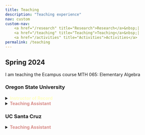 ```yaml
---
title: Teaching
description: "Teaching experience"
nav: custom
custom-nav: 
    <a href="/research" title="Research">Research</a>&nbsp;|
    <a href="/teaching" title="Teaching">Teaching</a>&nbsp;|
    <a href="/activities" title="Activities">Activities</a>
permalink: /teaching
---
```


<div class="callout">
    <h2> Spring 2024 </h2>
<p>I am teaching the Ecampus course MTH 065: Elementary Algebra </p>
</div>

### Oregon State University

<details>
    <summary><b style="color:#ffffbf">Instructor of Record</b></summary>

<ul style="line-height:150%">

<li> MTH 065 <b>Elementary Algebra</b>, <small>Spring 2024</small></li>

<li> MTH 112Z <b>Precalculus II: Trigonometry</b>, <small>Summer 2023</small><li>
  <!--  lecture notes link <br>
<a href="https://drive.google.com/file/d/1v49XUyFHrqUPDDNuuDMX1shjGaUa5ZBo/view?usp=drive_link" class="internal-link quarter-line-space">Lecture notes&nbsp;→</a>
</li>-->

</ul>
</details>

<!-- --------------------------------------------------- -->

<details>
    <summary><b style="color:#d78a86">Teaching Assistant</b></summary>

<ul style="line-height:180%">

<li> MTH 343 <b>Modern Algebra</b>, <small>Winter 2024</small></li>

<li> MTH 103 <b>Algebriac Reasoning</b>, <small>Winter 2024</small></li>

<li> MTH 254 <b>Vector Calculus I</b>, <small>Fall 2023</small></li>

<li> MATH 341 <b>Linear Algebra I</b>, <small>Spring 2023</small></li>

<li> MTH 252 <b>Integral Calculus</b>, <small>Winter 2022</small></li>

<li> MTH 254 <b>Vector Calculus I</b>, <small>Fall 2022</small></li>

</ul>
</details>

<!-- --------------------------------------------------- -->

### UC Santa Cruz
<!-- bfe3ff -->
<details>
    <summary><b style="color:#d78a86">Teaching Assistant</b></summary>

<ul style="line-height:180%">

<li> MATH 21 <b>Linear Algebra</b>, <small>Spring 2022</small></li>
<li> MATH 21 <b>Linear Algebra</b>, <small>Winter 2022</small></li>
<li> MATH 11B</b>Mathematical Methods for Economists II</b>, <small>Fall 2021</small></li>

</ul>
</details>

<!--
<details>
    <summary><b style="color:#ffb3ff">Tutor</b></summary>

Learning & Academic Support Centre

<ul style="line-height:180%">

<li> MAT260 <b>Linear Algebra</b>, <small>Spring 2015</small></li>
<li> MAT284 <b>Probability and Statistics</b>, <small>Spring 2015</small></li>
<li> MAT101 <b>Calculus I</b>, <small>Fall 2014</small></li>

</ul>
</details>-->

<!-- #e894b5 -->
